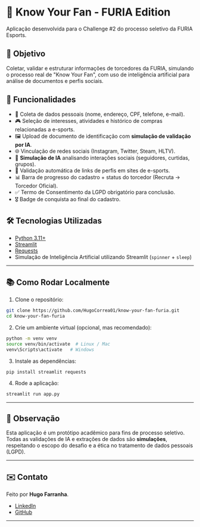 
# 🧠 Know Your Fan - FURIA Edition

Aplicação desenvolvida para o Challenge #2 do processo seletivo da FURIA Esports.

## 🎯 Objetivo

Coletar, validar e estruturar informações de torcedores da FURIA, simulando o processo real de "Know Your Fan", com uso de inteligência artificial para análise de documentos e perfis sociais.

## 🚀 Funcionalidades

- 📑 Coleta de dados pessoais (nome, endereço, CPF, telefone, e-mail).
- 🎮 Seleção de interesses, atividades e histórico de compras relacionadas a e-sports.
- 🖼️ Upload de documento de identificação com **simulação de validação por IA**.
- 🌐 Vinculação de redes sociais (Instagram, Twitter, Steam, HLTV).
- 🧠 **Simulação de IA** analisando interações sociais (seguidores, curtidas, grupos).
- 🔗 Validação automática de links de perfis em sites de e-sports.
- 📊 Barra de progresso do cadastro + status do torcedor (Recruta → Torcedor Oficial).
- ✅ Termo de Consentimento da LGPD obrigatório para conclusão.
- 🎖️ Badge de conquista ao final do cadastro.


## 🛠️ Tecnologias Utilizadas

- [Python 3.11+](https://www.python.org/)
- [Streamlit](https://streamlit.io/)
- [Requests](https://docs.python-requests.org/en/latest/)
- Simulação de Inteligência Artificial utilizando Streamlit (`spinner` + `sleep`)

---

## 📚 Como Rodar Localmente

1. Clone o repositório:

```bash
git clone https://github.com/HugoCorrea01/know-your-fan-furia.git
cd know-your-fan-furia
```

2. Crie um ambiente virtual (opcional, mas recomendado):

```bash
python -m venv venv
source venv/bin/activate  # Linux / Mac
venv\Scripts\activate   # Windows
```

3. Instale as dependências:

```bash
pip install streamlit requests
```

4. Rode a aplicação:

```bash
streamlit run app.py
```

---

## 🧠 Observação

Esta aplicação é um protótipo acadêmico para fins de processo seletivo.  
Todas as validações de IA e extrações de dados são **simulações**, respeitando o escopo do desafio e a ética no tratamento de dados pessoais (LGPD).

---

## ✉️ Contato

Feito  por **Hugo Farranha**.

- [LinkedIn](https://www.linkedin.com/in/hugo-farranha-843724268/)
- [GitHub](https://github.com/HugoCorrea01)

---
